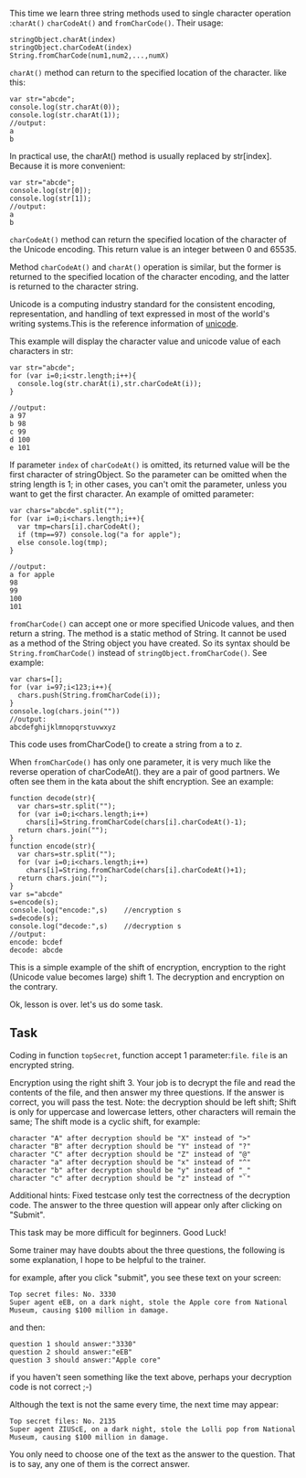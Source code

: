 This time we learn three string methods used to single character operation :`charAt()` `charCodeAt()` and `fromCharCode()`. Their usage:
```
stringObject.charAt(index)
stringObject.charCodeAt(index)
String.fromCharCode(num1,num2,...,numX)
```
`charAt()` method can return to the specified location of the character. like this:
```
var str="abcde";
console.log(str.charAt(0));
console.log(str.charAt(1));
//output:
a
b
```
In practical use, the charAt() method is usually replaced by str[index]. Because it is more convenient:
```
var str="abcde";
console.log(str[0]);
console.log(str[1]);
//output:
a
b
```
`charCodeAt()` method can return the specified location of the character of the Unicode encoding. This return value is an integer between 0 and 65535.

Method `charCodeAt()` and `charAt()` operation is similar, but the former is returned to the specified location of the character encoding, and the latter is returned to the character string.

Unicode is a computing industry standard for the consistent encoding, representation, and handling of text expressed in most of the world's writing systems.This is the reference information of [unicode](https://en.wikipedia.org/wiki/Unicode).

This example will display the character value and unicode value of each characters in str:
```
var str="abcde";
for (var i=0;i<str.length;i++){
  console.log(str.charAt(i),str.charCodeAt(i));
}

//output:
a 97
b 98
c 99
d 100
e 101
```
If parameter `index` of `charCodeAt()` is omitted, its returned value will be the first character of stringObject. So the parameter can be omitted when the string length is 1; in other cases, you can't omit the parameter, unless you want to get the first character. An example of omitted parameter:
```
var chars="abcde".split("");
for (var i=0;i<chars.length;i++){
  var tmp=chars[i].charCodeAt();
  if (tmp==97) console.log("a for apple");
  else console.log(tmp);
}

//output:
a for apple
98
99
100
101
```
`fromCharCode()` can accept one or more specified Unicode values, and then return a string. The method is a static method of String. It cannot be used as a method of the String object you have created. So its syntax should be `String.fromCharCode()` instead of `stringObject.fromCharCode()`. See example:
```
var chars=[];
for (var i=97;i<123;i++){
  chars.push(String.fromCharCode(i));
}
console.log(chars.join(""))
//output:
abcdefghijklmnopqrstuvwxyz
```
This code uses fromCharCode() to create a string from a to z.

When `fromCharCode()` has only one parameter, it is very much like the reverse operation of charCodeAt(). they are a pair of good partners. We often see them in the kata about the shift encryption. See an example:
```
function decode(str){
  var chars=str.split("");
  for (var i=0;i<chars.length;i++) 
    chars[i]=String.fromCharCode(chars[i].charCodeAt()-1);
  return chars.join("");
}
function encode(str){
  var chars=str.split("");
  for (var i=0;i<chars.length;i++) 
    chars[i]=String.fromCharCode(chars[i].charCodeAt()+1);
  return chars.join("");
}
var s="abcde"
s=encode(s);
console.log("encode:",s)    //encryption s
s=decode(s);
console.log("decode:",s)    //decryption s
//output:
encode: bcdef
decode: abcde
```
This is a simple example of the shift of encryption, encryption to the right (Unicode value becomes large) shift 1. The decryption and encryption on the contrary.

Ok, lesson is over. let's us do some task.

## Task
Coding in function `topSecret`, function accept 1 parameter:`file`. `file` is an encrypted string.

Encryption using the right shift 3. Your job is to decrypt the file and read the contents of the file, and then answer my three questions. If the answer is correct, you will pass the test. Note: the decryption should be left shift; Shift is only for uppercase and lowercase letters, other characters will remain the same; The shift mode is a cyclic shift, for example:
```
character "A" after decryption should be "X" instead of ">"
character "B" after decryption should be "Y" instead of "?"
character "C" after decryption should be "Z" instead of "@"
character "a" after decryption should be "x" instead of "^"
character "b" after decryption should be "y" instead of "_"
character "c" after decryption should be "z" instead of "`"
```
Additional hints: Fixed testcase only test the correctness of the decryption code. The answer to the three question will appear only after clicking on "Submit".

This task may be more difficult for beginners. Good Luck!

Some trainer may have doubts about the three questions, the following is some explanation, I hope to be helpful to the trainer.

for example, after you click "submit", you see these text on your screen:
```
Top secret files: No. 3330
Super agent eEB, on a dark night, stole the Apple core from National Museum, causing $100 million in damage.
```
and then:
```
question 1 should answer:"3330"
question 2 should answer:"eEB"
question 3 should answer:"Apple core"
```
if you haven't seen something like the text above, perhaps your decryption code is not correct ;-)

Although the text is not the same every time, the next time may appear:
```
Top secret files: No. 2135
Super agent ZIUScE, on a dark night, stole the Lolli pop from National Museum, causing $100 million in damage.
```
You only need to choose one of the text as the answer to the question. That is to say, any one of them is the correct answer.